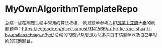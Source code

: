 # MyOwnAlgorithmTemplateRepo

总结一些在刷题过程中常用的算法模板。
刷题题单参考力扣[灵茶山艾府](https://leetcode.cn/u/endlesscheng/)大佬的刷题题单：https://leetcode.cn/discuss/post/3141566/ru-he-ke-xue-shua-ti-by-endlesscheng-q3yd/ 总结的习题以及思想方法多来自于该题单以及自己平时刷的其他题目。
